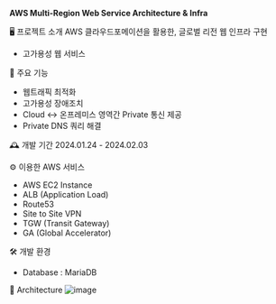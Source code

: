 **AWS Multi-Region Web Service Architecture & Infra**


🖥️ 프로젝트 소개
AWS 클라우드포메이션을 활용한, 글로벌 리전 웹 인프라 구현
- 고가용성 웹 서비스


📌 주요 기능
- 웹트래픽 최적화
- 고가용성 장애조치
- Cloud <-> 온프레미스 영역간 Private 통신 제공
- Private DNS 쿼리 해결 


🕰️ 개발 기간
2024.01.24 - 2024.02.03


⚙️ 이용한 AWS 서비스
- AWS EC2 Instance
- ALB (Application Load)
- Route53
- Site to Site VPN
- TGW (Transit Gateway)
- GA (Global Accelerator)


🛠 개발 환경
- Database : MariaDB


🎨 Architecture
![image](https://github.com/user-attachments/assets/ff1f4f43-2b08-4df9-a7d2-74b0bfeef06d)
